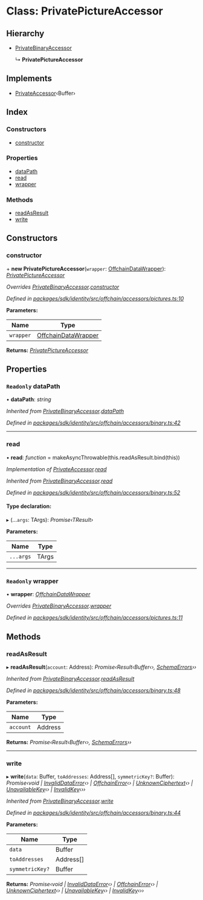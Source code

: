 # Class: PrivatePictureAccessor

## Hierarchy

* [PrivateBinaryAccessor](_offchain_accessors_binary_.privatebinaryaccessor.md)

  ↳ **PrivatePictureAccessor**

## Implements

* [PrivateAccessor](../interfaces/_offchain_accessors_interfaces_.privateaccessor.md)‹Buffer›

## Index

### Constructors

* [constructor](_offchain_accessors_pictures_.privatepictureaccessor.md#constructor)

### Properties

* [dataPath](_offchain_accessors_pictures_.privatepictureaccessor.md#readonly-datapath)
* [read](_offchain_accessors_pictures_.privatepictureaccessor.md#read)
* [wrapper](_offchain_accessors_pictures_.privatepictureaccessor.md#readonly-wrapper)

### Methods

* [readAsResult](_offchain_accessors_pictures_.privatepictureaccessor.md#readasresult)
* [write](_offchain_accessors_pictures_.privatepictureaccessor.md#write)

## Constructors

###  constructor

\+ **new PrivatePictureAccessor**(`wrapper`: [OffchainDataWrapper](_offchain_data_wrapper_.offchaindatawrapper.md)): *[PrivatePictureAccessor](_offchain_accessors_pictures_.privatepictureaccessor.md)*

*Overrides [PrivateBinaryAccessor](_offchain_accessors_binary_.privatebinaryaccessor.md).[constructor](_offchain_accessors_binary_.privatebinaryaccessor.md#constructor)*

*Defined in [packages/sdk/identity/src/offchain/accessors/pictures.ts:10](https://github.com/medhak1/celo-monorepo/blob/master/packages/sdk/identity/src/offchain/accessors/pictures.ts#L10)*

**Parameters:**

Name | Type |
------ | ------ |
`wrapper` | [OffchainDataWrapper](_offchain_data_wrapper_.offchaindatawrapper.md) |

**Returns:** *[PrivatePictureAccessor](_offchain_accessors_pictures_.privatepictureaccessor.md)*

## Properties

### `Readonly` dataPath

• **dataPath**: *string*

*Inherited from [PrivateBinaryAccessor](_offchain_accessors_binary_.privatebinaryaccessor.md).[dataPath](_offchain_accessors_binary_.privatebinaryaccessor.md#readonly-datapath)*

*Defined in [packages/sdk/identity/src/offchain/accessors/binary.ts:42](https://github.com/medhak1/celo-monorepo/blob/master/packages/sdk/identity/src/offchain/accessors/binary.ts#L42)*

___

###  read

• **read**: *function* = makeAsyncThrowable(this.readAsResult.bind(this))

*Implementation of [PrivateAccessor](../interfaces/_offchain_accessors_interfaces_.privateaccessor.md).[read](../interfaces/_offchain_accessors_interfaces_.privateaccessor.md#read)*

*Inherited from [PrivateBinaryAccessor](_offchain_accessors_binary_.privatebinaryaccessor.md).[read](_offchain_accessors_binary_.privatebinaryaccessor.md#read)*

*Defined in [packages/sdk/identity/src/offchain/accessors/binary.ts:52](https://github.com/medhak1/celo-monorepo/blob/master/packages/sdk/identity/src/offchain/accessors/binary.ts#L52)*

#### Type declaration:

▸ (...`args`: TArgs): *Promise‹TResult›*

**Parameters:**

Name | Type |
------ | ------ |
`...args` | TArgs |

___

### `Readonly` wrapper

• **wrapper**: *[OffchainDataWrapper](_offchain_data_wrapper_.offchaindatawrapper.md)*

*Overrides [PrivateBinaryAccessor](_offchain_accessors_binary_.privatebinaryaccessor.md).[wrapper](_offchain_accessors_binary_.privatebinaryaccessor.md#readonly-wrapper)*

*Defined in [packages/sdk/identity/src/offchain/accessors/pictures.ts:11](https://github.com/medhak1/celo-monorepo/blob/master/packages/sdk/identity/src/offchain/accessors/pictures.ts#L11)*

## Methods

###  readAsResult

▸ **readAsResult**(`account`: Address): *Promise‹Result‹Buffer‹›, [SchemaErrors](../modules/_offchain_accessors_errors_.md#schemaerrors)››*

*Inherited from [PrivateBinaryAccessor](_offchain_accessors_binary_.privatebinaryaccessor.md).[readAsResult](_offchain_accessors_binary_.privatebinaryaccessor.md#readasresult)*

*Defined in [packages/sdk/identity/src/offchain/accessors/binary.ts:48](https://github.com/medhak1/celo-monorepo/blob/master/packages/sdk/identity/src/offchain/accessors/binary.ts#L48)*

**Parameters:**

Name | Type |
------ | ------ |
`account` | Address |

**Returns:** *Promise‹Result‹Buffer‹›, [SchemaErrors](../modules/_offchain_accessors_errors_.md#schemaerrors)››*

___

###  write

▸ **write**(`data`: Buffer, `toAddresses`: Address[], `symmetricKey?`: Buffer): *Promise‹void | [InvalidDataError](_offchain_accessors_errors_.invaliddataerror.md)‹› | [OffchainError](_offchain_accessors_errors_.offchainerror.md)‹› | [UnknownCiphertext](_offchain_accessors_errors_.unknownciphertext.md)‹› | [UnavailableKey](_offchain_accessors_errors_.unavailablekey.md)‹› | [InvalidKey](_offchain_accessors_errors_.invalidkey.md)‹››*

*Inherited from [PrivateBinaryAccessor](_offchain_accessors_binary_.privatebinaryaccessor.md).[write](_offchain_accessors_binary_.privatebinaryaccessor.md#write)*

*Defined in [packages/sdk/identity/src/offchain/accessors/binary.ts:44](https://github.com/medhak1/celo-monorepo/blob/master/packages/sdk/identity/src/offchain/accessors/binary.ts#L44)*

**Parameters:**

Name | Type |
------ | ------ |
`data` | Buffer |
`toAddresses` | Address[] |
`symmetricKey?` | Buffer |

**Returns:** *Promise‹void | [InvalidDataError](_offchain_accessors_errors_.invaliddataerror.md)‹› | [OffchainError](_offchain_accessors_errors_.offchainerror.md)‹› | [UnknownCiphertext](_offchain_accessors_errors_.unknownciphertext.md)‹› | [UnavailableKey](_offchain_accessors_errors_.unavailablekey.md)‹› | [InvalidKey](_offchain_accessors_errors_.invalidkey.md)‹››*
